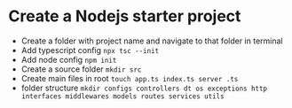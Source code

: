 # Create a Nodejs starter project

- Create a folder with project name and navigate to that folder in terminal
- Add typescript config ``` npx tsc --init ```
- Add node config ``` npm init ```
- Create a source folder ``` mkdir src ```
- Create main files in root ``` touch app.ts index.ts server
.ts ```
- folder structure ```mkdir configs controllers dt
os exceptions http interfaces middlewares models routes services utils```
